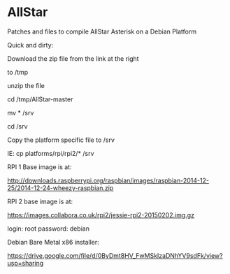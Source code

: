 # AllStar
Patches and files to compile AllStar Asterisk on a Debian Platform

Quick and dirty:

Download the zip file from the link at the right

to /tmp

unzip the file

cd /tmp/AllStar-master

mv * /srv

cd /srv

Copy the platform specific file to /srv

IE: cp platforms/rpi/rpi2/* /srv

RPI 1 Base image is at:

http://downloads.raspberrypi.org/raspbian/images/raspbian-2014-12-25/2014-12-24-wheezy-raspbian.zip

RPI 2 base image is at:

https://images.collabora.co.uk/rpi2/jessie-rpi2-20150202.img.gz

login: root	password: debian

Debian Bare Metal x86 installer:

https://drive.google.com/file/d/0ByDmt8HV_FwMSkIzaDNhYV9sdFk/view?usp=sharing




